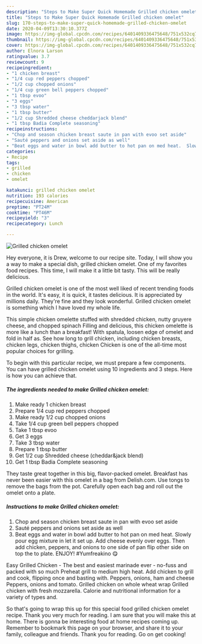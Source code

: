 ```yaml
---
description: "Steps to Make Super Quick Homemade Grilled chicken omelet"
title: "Steps to Make Super Quick Homemade Grilled chicken omelet"
slug: 170-steps-to-make-super-quick-homemade-grilled-chicken-omelet
date: 2020-04-09T13:30:10.377Z
image: https://img-global.cpcdn.com/recipes/6401409336475648/751x532cq70/grilled-chicken-omelet-recipe-main-photo.jpg
thumbnail: https://img-global.cpcdn.com/recipes/6401409336475648/751x532cq70/grilled-chicken-omelet-recipe-main-photo.jpg
cover: https://img-global.cpcdn.com/recipes/6401409336475648/751x532cq70/grilled-chicken-omelet-recipe-main-photo.jpg
author: Elnora Larson
ratingvalue: 3.7
reviewcount: 9
recipeingredient:
- "1 chicken breast"
- "1/4 cup red peppers chopped"
- "1/2 cup chopped onions"
- "1/4 cup green bell peppers chopped"
- "1 tbsp evoo"
- "3 eggs"
- "3 tbsp water"
- "1 tbsp butter"
- "1/2 cup Shredded cheese cheddarjack blend"
- "1 tbsp Badia Complete seasoning"
recipeinstructions:
- "Chop and season chicken breast saute in pan with evoo set aside"
- "Sauté peppers and onions set aside as well"
- "Beat eggs and water in bowl add butter to hot pan on med heat.  Slowly pour egg mixture in let it set up.  Add cheese evenly over eggs. Then add chicken, peppers, and onions to one side of pan flip other side on top the to plate. ENJOY! #Yumfreakino 😋"
categories:
- Recipe
tags:
- grilled
- chicken
- omelet

katakunci: grilled chicken omelet 
nutrition: 193 calories
recipecuisine: American
preptime: "PT24M"
cooktime: "PT46M"
recipeyield: "3"
recipecategory: Lunch

---
```



![Grilled chicken omelet](https://img-global.cpcdn.com/recipes/6401409336475648/751x532cq70/grilled-chicken-omelet-recipe-main-photo.jpg)

Hey everyone, it is Drew, welcome to our recipe site. Today, I will show you a way to make a special dish, grilled chicken omelet. One of my favorites food recipes. This time, I will make it a little bit tasty. This will be really delicious.

Grilled chicken omelet is one of the most well liked of recent trending foods in the world. It's easy, it is quick, it tastes delicious. It is appreciated by millions daily. They're fine and they look wonderful. Grilled chicken omelet is something which I have loved my whole life.

This simple chicken omelette stuffed with shredded chicken, nutty gruyere cheese, and chopped spinach Filling and delicious, this chicken omelette is more like a lunch than a breakfast! With spatula, loosen edge of omelet and fold in half as. See how long to grill chicken, including chicken breasts, chicken legs, chicken thighs, chicken Chicken is one of the all-time most popular choices for grilling.


To begin with this particular recipe, we must prepare a few components. You can have grilled chicken omelet using 10 ingredients and 3 steps. Here is how you can achieve that.

<!--inarticleads1-->

##### The ingredients needed to make Grilled chicken omelet:

1. Make ready 1 chicken breast
1. Prepare 1/4 cup red peppers chopped
1. Make ready 1/2 cup chopped onions
1. Take 1/4 cup green bell peppers chopped
1. Take 1 tbsp evoo
1. Get 3 eggs
1. Take 3 tbsp water
1. Prepare 1 tbsp butter
1. Get 1/2 cup Shredded cheese (cheddar&amp;jack blend)
1. Get 1 tbsp Badia Complete seasoning


They taste great together in this big, flavor-packed omelet. Breakfast has never been easier with this omelet in a bag from Delish.com. Use tongs to remove the bags from the pot. Carefully open each bag and roll out the omelet onto a plate. 

<!--inarticleads2-->

##### Instructions to make Grilled chicken omelet:

1. Chop and season chicken breast saute in pan with evoo set aside
1. Sauté peppers and onions set aside as well
1. Beat eggs and water in bowl add butter to hot pan on med heat.  Slowly pour egg mixture in let it set up.  Add cheese evenly over eggs. Then add chicken, peppers, and onions to one side of pan flip other side on top the to plate. ENJOY! #Yumfreakino 😋


Easy Grilled Chicken - The best and easiest marinade ever - no-fuss and packed with so much Preheat grill to medium high heat. Add chicken to grill and cook, flipping once and basting with. Peppers, onions, ham and cheese Peppers, onions and tomato. Grilled chicken on whole wheat wrap Grilled chicken with fresh mozzarella. Calorie and nutritional information for a variety of types and. 

So that's going to wrap this up for this special food grilled chicken omelet recipe. Thank you very much for reading. I am sure that you will make this at home. There is gonna be interesting food at home recipes coming up. Remember to bookmark this page on your browser, and share it to your family, colleague and friends. Thank you for reading. Go on get cooking!
